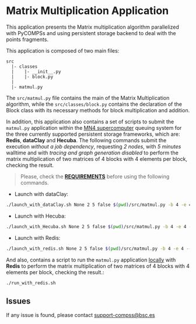 # Matrix Multiplication Application

This application presents the Matrix multiplication algorithm parallelized with
PyCOMPSs and using persistent storage backend to deal with the points fragments.

This application is composed of two main files:

```
src
  |- classes
  |    |- __init__.py
  |    |- block.py
  |
  |- matmul.py
```

The ```src/matmul.py``` file contains the main of the Matrix Multiplication
algorithm, while the ```src/classes/block.py``` contains the declaration of
the Block class with its necessary methods for block multiplication and
addition.

In addition, this application also contains a set of scripts to submit the
```matmul.py``` application within the <ins>MN4 supercomputer</ins>
queuing system for the three currently supported persistent storage frameworks,
which are: **Redis**, **dataClay** and **Hecuba**.
The following commands submit the execution *without a job dependency*,
requesting *2 nodes*, with *5 minutes* walltime and with *tracing and graph
generation disabled* to perform the matrix multiplication of two matrices of
4 blocks with 4 elements per block, checking the result.

> Please, check the **[REQUIREMENTS](../README.md)** before using the following commands.

* Launch with dataClay:
```bash
./launch_with_dataClay.sh None 2 5 false $(pwd)/src/matmul.py -b 4 -e 4 --check_result
```

* Launch with Hecuba:
```bash
./launch_with_Hecuba.sh None 2 5 false $(pwd)/src/matmul.py -b 4 -e 4 --check_result
```
* Launch with Redis:
```bash
./launch_with_redis.sh None 2 5 false $(pwd)/src/matmul.py -b 4 -e 4 --check_result
```

And also, contains a script to run the ```matmul.py``` application
<ins>locally</ins> with **Redis** to perform the matrix multiplication of two
matrices of 4 blocks with 4 elements per block, checking the result.:

```bash
./run_with_redis.sh
```

## Issues

If any issue is found, please contact <support-compss@bsc.es>

